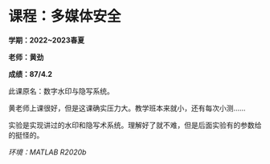 # 课程：多媒体安全

**学期：2022~2023春夏**

**老师：黄劲**

**成绩：87/4.2**

此课原名：数字水印与隐写系统。

黄老师上课很好，但是这课确实压力大。教学班本来就小，还有每次小测……

实验是实现讲过的水印和隐写术系统。理解好了就不难，但是后面实验有的参数给的挺怪的。

*环境：MATLAB R2020b*
